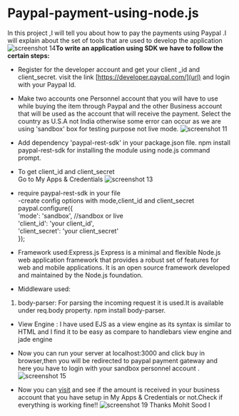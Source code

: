 # Paypal-payment-using-node.js
In this project ,I will tell you about how to pay the payments using Paypal .I will explain about the set of tools that are used to develop the application
![screenshot 14](https://user-images.githubusercontent.com/26309496/44872599-d53e7e00-ac4a-11e8-9573-6d27e0afb9db.png)**To write an application using SDK we have to follow the certain steps:**

- Register for the developer account and get your client _id and client_secret.
visit the link [https://developer.paypal.com/](url) and login with your Paypal Id.

- Make two accounts one Personnel account that  you will have to use while buying the item through Paypal and the other Business account that will be used as the account that will receive the payment.
Select the country as U.S.A not India otherwise some error can occur as we are using 'sandbox' box for testing purpose not live mode. 
![screenshot 11](https://user-images.githubusercontent.com/26309496/44873610-9100ad00-ac4d-11e8-9c4a-c4cea5502cc6.png)
- Add dependency 'paypal-rest-sdk' in your package.json file.
npm install paypal-rest-sdk  for installing the module using node.js command prompt.
- To get client_id and client_secret <br/>Go to My Apps & Credentials 
![screenshot 13](https://user-images.githubusercontent.com/26309496/44874543-59473480-ac50-11e8-9d8c-8e1cd25bce02.png)

- require paypal-rest-sdk in your file<br/>
-create config options with mode,client_id and client_secret<br/>
paypal.configure({<br/>
  'mode': 'sandbox', //sandbox or live<br/>
  'client_id': 'your client_id',<br/>
  'client_secret': 'your client_secret'<br/>
});

- Framework used:Express.js
Express is a minimal and flexible Node.js web application framework that provides a robust set of features for web and mobile applications. It is an open source framework developed and maintained by the Node.js foundation.

- Middleware used:<br/>

1. body-parser: For parsing the incoming request it is used.It is available under req.body property. 
npm install body-parser.

- View Engine : I have used EJS as a view engine as its syntax is similar to HTML and I find it to be easy as compare to handlebars view engine and jade engine

- Now you can run your server at localhost:3000 and click buy in browser,then you will be redirected to paypal payment gateway and here you have to login with your sandbox personnel account .
![screenshot 15](https://user-images.githubusercontent.com/26309496/44875316-a75d3780-ac52-11e8-8636-23da15be6e2b.png)

- Now you can [visit](https://www.sandbox.paypal.com/) and see if the amount is received in your business account that you have setup in My Apps & Credentials or not.Check if everything is working fine!!
![screenshot 19](https://user-images.githubusercontent.com/26309496/44875413-f30fe100-ac52-11e8-9a85-0f58deee18a3.png)
Thanks
Mohit Sood
I
 
